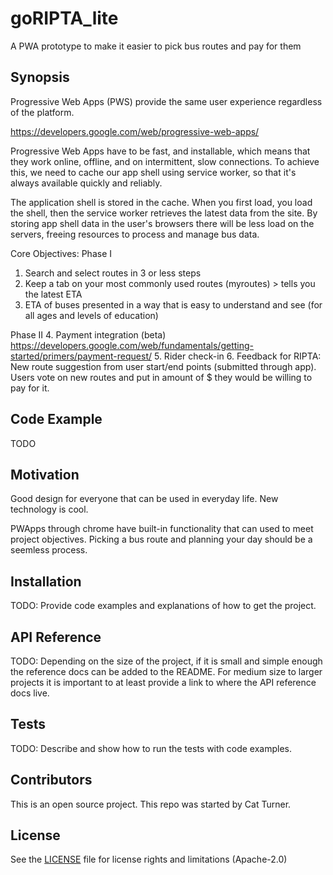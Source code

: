 # goRIPTA_lite
A PWA prototype to make it easier to pick bus routes and pay for them

## Synopsis
Progressive Web Apps (PWS) provide the same user experience regardless of the platform.

https://developers.google.com/web/progressive-web-apps/

Progressive Web Apps have to be fast, and installable, which means that they work online, offline, and on intermittent, slow connections. To achieve this, we need to cache our app shell using service worker, so that it's always available quickly and reliably.

The application shell is stored in the cache. When you first load, you load the shell, then the service worker retrieves the latest data from the site. By storing app shell data in the user's browsers there will be less load on the servers, freeing resources to process and manage bus data.

Core Objectives:
Phase I
  1. Search and select routes in 3 or less steps
  2. Keep a tab on your most commonly used routes (myroutes) > tells you the latest ETA
  3. ETA of buses presented in a way that is easy to understand and see (for all ages and levels of education)

Phase II
  4. Payment integration (beta)
  https://developers.google.com/web/fundamentals/getting-started/primers/payment-request/
  5. Rider check-in
  6. Feedback for RIPTA: New route suggestion from user start/end points (submitted through app). Users vote on new routes and put in amount of $ they would be willing to pay for it.

## Code Example

TODO

## Motivation

Good design for everyone that can be used in everyday life. New technology is cool. 

PWApps through chrome have built-in functionality that can used to meet project objectives. Picking a bus route and planning your day should be a seemless process.

## Installation

TODO: Provide code examples and explanations of how to get the project.

## API Reference

TODO: Depending on the size of the project, if it is small and simple enough the reference docs can be added to the README. For medium size to larger projects it is important to at least provide a link to where the API reference docs live.

## Tests

TODO: Describe and show how to run the tests with code examples.

## Contributors

This is an open source project. This repo was started by Cat Turner.

## License
See the [LICENSE](https://github.com/cat-turner/goRIPTA_lite/blob/master/LICENSE) file for license rights and limitations (Apache-2.0)
